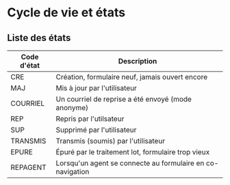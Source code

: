 # Cycle de vie et états

## Liste des états

| Code d'état | Description |
|---|---|
| CRE | Création, formulaire neuf, jamais ouvert encore |
| MAJ | Mis à jour par l'utilisateur |
| COURRIEL | Un courriel de reprise a été envoyé (mode anonyme) |
| REP | Repris par l'utilsateur |
| SUP | Supprimé par l'utilisateur |
| TRANSMIS | Transmis (soumis) par l'utilisateur |
| EPURE | Épuré par le traitement lot, formulaire trop vieux |
| REPAGENT | Lorsqu'un agent se connecte au formulaire en co-navigation |
